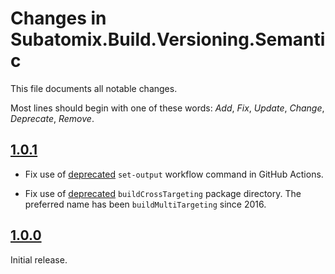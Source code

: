 # Changes in Subatomix.Build.Versioning.Semantic
This file documents all notable changes.

Most lines should begin with one of these words:
*Add*, *Fix*, *Update*, *Change*, *Deprecate*, *Remove*.

<!--
## [Unreleased](https://github.com/sharpjs/Subatomix.Build.Versioning.Semantic/compare/release/1.0.1..HEAD)
-->

## [1.0.1](https://github.com/sharpjs/Subatomix.Build.Versioning.Semantic/compare/release/1.0.0..release/1.0.1)
- Fix use of [deprecated](https://github.blog/changelog/2022-10-11-github-actions-deprecating-save-state-and-set-output-commands/)
  `set-output` workflow command in GitHub Actions.

- Fix use of [deprecated](https://github.com/NuGet/Home/issues/4098)
  `buildCrossTargeting` package directory.  The preferred name has been
  `buildMultiTargeting` since 2016.

## [1.0.0](https://github.com/sharpjs/Subatomix.Build.Versioning.Semantic/tree/release/1.0.0)
Initial release.

<!--
  Copyright Subatomix Research Inc.
  SPDX-License-Identifier: ISC
-->
